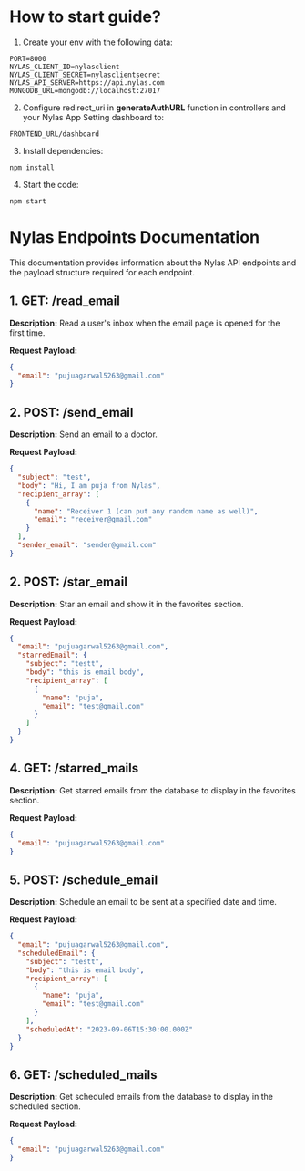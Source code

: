 # How to start guide?
1. Create your env with the following data:
   
```
PORT=8000
NYLAS_CLIENT_ID=nylasclient
NYLAS_CLIENT_SECRET=nylasclientsecret
NYLAS_API_SERVER=https://api.nylas.com
MONGODB_URL=mongodb://localhost:27017
```

2. Configure redirect_uri in <strong>generateAuthURL</strong> function in controllers and your Nylas App Setting dashboard to:
```
FRONTEND_URL/dashboard
```

3. Install dependencies:
```
npm install
```

4. Start the code:
```
npm start
```

# Nylas Endpoints Documentation

This documentation provides information about the Nylas API endpoints and the payload structure required for each endpoint.

## 1. GET: /read_email

**Description:**
Read a user's inbox when the email page is opened for the first time.

**Request Payload:**
```json
{
  "email": "pujuagarwal5263@gmail.com"
}
```

## 2. POST: /send_email

**Description:**
Send an email to a doctor.

**Request Payload:**
```json
{
  "subject": "test",
  "body": "Hi, I am puja from Nylas",
  "recipient_array": [
    {
      "name": "Receiver 1 (can put any random name as well)",
      "email": "receiver@gmail.com"
    }
  ],
  "sender_email": "sender@gmail.com"
}
```

## 2. POST: /star_email

**Description:**
Star an email and show it in the favorites section.

**Request Payload:**
```json
{
  "email": "pujuagarwal5263@gmail.com",
  "starredEmail": {
    "subject": "testt",
    "body": "this is email body",
    "recipient_array": [
      {
        "name": "puja",
        "email": "test@gmail.com"
      }
    ]
  }
}
```
## 4. GET: /starred_mails

**Description:**
Get starred emails from the database to display in the favorites section.

**Request Payload:**
```json
{
  "email": "pujuagarwal5263@gmail.com"
}
```

## 5. POST: /schedule_email

**Description:**
Schedule an email to be sent at a specified date and time.

**Request Payload:**
```json
{
  "email": "pujuagarwal5263@gmail.com",
  "scheduledEmail": {
    "subject": "testt",
    "body": "this is email body",
    "recipient_array": [
      {
        "name": "puja",
        "email": "test@gmail.com"
      }
    ],
    "scheduledAt": "2023-09-06T15:30:00.000Z"
  }
}
```

## 6. GET: /scheduled_mails

**Description:**
Get scheduled emails from the database to display in the scheduled section.

**Request Payload:**
```json
{
  "email": "pujuagarwal5263@gmail.com"
}
```
